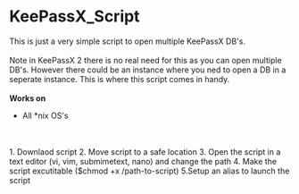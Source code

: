 # KeePassX_Script

This is just a very simple script to open multiple KeePassX DB's. 
<BR>
<BR>
Note in KeePassX 2 there is no real need for this as you can open multiple DB's. However there could be an instance where you ned to open a DB in a seperate instance. This is where this script comes in handy.
<BR>
<BR>
**Works on** 
 * All *nix OS's
<BR>
<BR>
1. Downlaod script
2. Move script to a safe location
3. Open the script in a text editor (vi, vim, submimetext, nano) and change the path
4. Make the script excutitable ($chmod +x /path-to-script)
5.Setup an alias to launch the script
